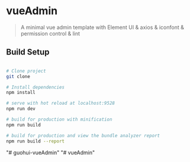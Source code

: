 # vueAdmin

> A minimal vue admin template with Element UI & axios & iconfont & permission control & lint

## Build Setup

``` bash

# Clone project
git clone

# Install dependencies
npm install

# serve with hot reload at localhost:9528
npm run dev

# build for production with minification
npm run build

# build for production and view the bundle analyzer report
npm run build --report
```
"# guohui-vueAdmin" 
"# vueAdmin" 
